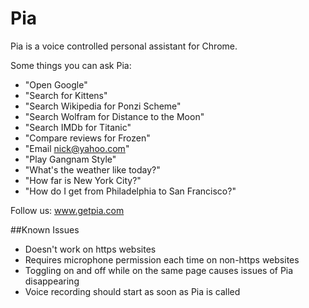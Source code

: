 Pia
===

Pia is a voice controlled personal assistant for Chrome.

Some things you can ask Pia:

- "Open Google"
- "Search for Kittens"
- "Search Wikipedia for Ponzi Scheme"
- "Search Wolfram for Distance to the Moon"
- "Search IMDb for Titanic"
- "Compare reviews for Frozen"
- "Email nick@yahoo.com"
- "Play Gangnam Style"
- "What's the weather like today?"
- "How far is New York City?"
- "How do I get from Philadelphia to San Francisco?"

Follow us: www.getpia.com

##Known Issues

- Doesn't work on https websites
- Requires microphone permission each time on non-https websites
- Toggling on and off while on the same page causes issues of Pia disappearing
- Voice recording should start as soon as Pia is called
